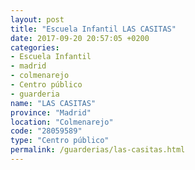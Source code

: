 ```yaml
---
layout: post
title: "Escuela Infantil LAS CASITAS"
date: 2017-09-20 20:57:05 +0200
categories:
- Escuela Infantil
- madrid
- colmenarejo
- Centro público
- guarderia
name: "LAS CASITAS"
province: "Madrid"
location: "Colmenarejo"
code: "28059589"
type: "Centro público"
permalink: /guarderias/las-casitas.html
---
```

